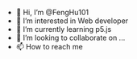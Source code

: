 - 👋 Hi, I’m @FengHu101
- 👀 I’m interested in Web developer
- 🌱 I’m currently learning p5.js
- 💞️ I’m looking to collaborate on ...
- 📫 How to reach me 

<!---
FengHu101/FengHu101 is a ✨ special ✨ repository because its `README.md` (this file) appears on your GitHub profile.
You can click the Preview link to take a look at your changes.
--->
